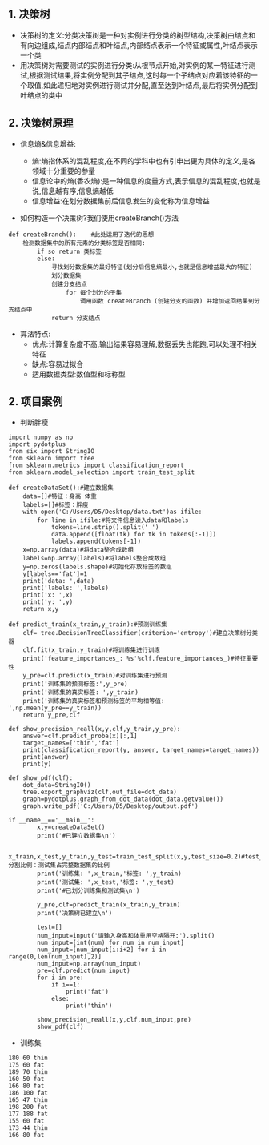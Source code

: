 ## 1. 决策树

* 决策树的定义:分类决策树是一种对实例进行分类的树型结构,决策树由结点和有向边组成,结点内部结点和叶结点,内部结点表示一个特征或属性,叶结点表示一个类
* 用决策树对需要测试的实例进行分类:从根节点开始,对实例的某一特征进行测试,根据测试结果,将实例分配到其子结点,这时每一个子结点对应着该特征的一个取值,如此递归地对实例进行测试并分配,直至达到叶结点,最后将实例分配到叶结点的类中

## 2. 决策树原理

* 信息熵&信息增益:
    * 熵:熵指体系的混乱程度,在不同的学科中也有引申出更为具体的定义,是各领域十分重要的参量
    * 信息论中的熵(香农熵):是一种信息的度量方式,表示信息的混乱程度,也就是说,信息越有序,信息熵越低
    * 信息增益:在划分数据集前后信息发生的变化称为信息增益

* 如何构造一个决策树?我们使用createBranch()方法

```
def createBranch():    #此处运用了迭代的思想
    检测数据集中的所有元素的分类标签是否相同:
        if so return 类标签
        else:
            寻找划分数据集的最好特征(划分后信息熵最小,也就是信息增益最大的特征)
            划分数据集
            创建分支结点
                for 每个划分的子集
                    调用函数 createBranch (创建分支的函数) 并增加返回结果到分支结点中
            return 分支结点
```

* 算法特点:
    * 优点:计算复杂度不高,输出结果容易理解,数据丢失也能跑,可以处理不相关特征
    * 缺点:容易过拟合
    * 适用数据类型:数值型和标称型

## 2. 项目案例

* 判断胖瘦

```
import numpy as np
import pydotplus
from six import StringIO
from sklearn import tree
from sklearn.metrics import classification_report
from sklearn.model_selection import train_test_split

def createDataSet():#建立数据集
    data=[]#特征：身高 体重
    labels=[]#标签：胖瘦
    with open('C:/Users/D5/Desktop/data.txt')as ifile:
        for line in ifile:#将文件信息读入data和labels
            tokens=line.strip().split(' ')
            data.append([float(tk) for tk in tokens[:-1]])
            labels.append(tokens[-1])
    x=np.array(data)#将data整合成数组
    labels=np.array(labels)#将labels整合成数组
    y=np.zeros(labels.shape)#初始化存放标签的数组
    y[labels=='fat']=1
    print('data: ',data)
    print('labels: ',labels)
    print('x: ',x)
    print('y: ',y)
    return x,y

def predict_train(x_train,y_train):#预测训练集
    clf= tree.DecisionTreeClassifier(criterion='entropy')#建立决策树分类器
    clf.fit(x_train,y_train)#将训练集进行训练
    print('feature_importances_: %s'%clf.feature_importances_)#特征重要性
    y_pre=clf.predict(x_train)#对训练集进行预测
    print('训练集的预测标签:',y_pre)
    print('训练集的真实标签: ',y_train)
    print('训练集的真实标签和预测标签的平均相等值: ',np.mean(y_pre==y_train))
    return y_pre,clf

def show_precision_reall(x,y,clf,y_train,y_pre):
    answer=clf.predict_proba(x)[:,1]
    target_names=['thin','fat']
    print(classification_report(y, answer, target_names=target_names))
    print(answer)
    print(y)

def show_pdf(clf):
    dot_data=StringIO()
    tree.export_graphviz(clf,out_file=dot_data)
    graph=pydotplus.graph_from_dot_data(dot_data.getvalue())
    graph.write_pdf('C:/Users/D5/Desktop/output.pdf')

if __name__=='__main__':
        x,y=createDataSet()
        print('#已建立数据集\n')

        x_train,x_test,y_train,y_test=train_test_split(x,y,test_size=0.2)#test_size:分割比例：测试集占完整数据集的比例
        print('训练集: ',x_train,'标签: ',y_train)
        print('测试集: ',x_test,'标签: ',y_test)
        print('#已划分训练集和测试集\n')

        y_pre,clf=predict_train(x_train,y_train)
        print('决策树已建立\n')

        test=[]
        num_input=input('请输入身高和体重用空格隔开:').split()
        num_input=[int(num) for num in num_input]
        num_input=[num_input[i:i+2] for i in range(0,len(num_input),2)]
        num_input=np.array(num_input)
        pre=clf.predict(num_input)
        for i in pre:
            if i==1:
                print('fat')
            else:
                print('thin')

        show_precision_reall(x,y,clf,num_input,pre)
        show_pdf(clf)
```

* 训练集

```
180 60 thin
175 60 fat
189 70 thin
160 50 fat
166 80 fat
186 100 fat
165 47 thin
198 200 fat
177 188 fat
155 60 fat
173 44 thin
166 80 fat
```